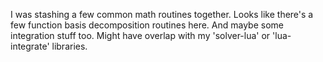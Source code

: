 I was stashing a few common math routines together. 
Looks like there's a few function basis decomposition routines here.
And maybe some integration stuff too.
Might have overlap with my 'solver-lua' or 'lua-integrate' libraries.
